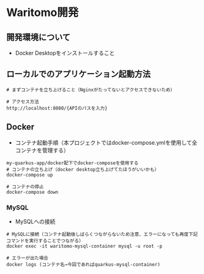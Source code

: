 # Waritomo開発

## 開発環境について
- Docker Desktopをインストールすること

## ローカルでのアプリケーション起動方法
```
# まずコンテナを立ち上げること（Nginxがたってないとアクセスできないため）

# アクセス方法
http://localhost:8080/{APIのパスを入力}
```

## Docker
- コンテナ起動手順（本プロジェクトではdocker-compose.ymlを使用して全コンテナを管理する）
```
my-quarkus-app/docker配下でdocker-composeを使用する
# コンテナの立ち上げ（docker desktop立ち上げてたほうがいいかも）
docker-compose up

# コンテナの停止
docker-compose down
```
### MySQL
- MySQLへの接続
```
# MySQLに接続（コンテナ起動後しばらくつながらないため注意、エラーになっても再度下記コマンドを実行することでつながる）
docker exec -it waritomo-mysql-container mysql -u root -p

# エラーが出た場合
docker logs (コンテナ名→今回であればquarkus-mysql-container)
```